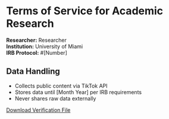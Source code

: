 # Terms of Service for Academic Research

**Researcher:** Researcher  
**Institution:** University of Miami  
**IRB Protocol:** #[Number]  

## Data Handling
- Collects public content via TikTok API
- Stores data until [Month Year] per IRB requirements
- Never shares raw data externally

[Download Verification File](tiktok1teMdrJ2rrYky4keK8fgSI8TEFbqcRva.txt)
